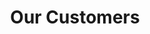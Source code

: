 ---
title: "Our Customers"

customers:
    - name: "Salt Street Food"
      photo: "/wp-content/uploads/2021/05/Salt-Street-Food-Masterton.jpg"
      location: "MASTERTON"
    - name: "Noeline WildKrafty"
      photo: "/wp-content/uploads/2021/05/Noeline-WildKrafty-Nelson.jpg"
      location: "Nelson"
    - name: "Going from Kitchen Boss"
      photo: "/wp-content/uploads/2021/05/Boss-Going-from-Kitchen-Boss-Auckland.jpg"
      location: "Auckland"
    - name: "Shahul Pareeth"
      photo: "/wp-content/uploads/2021/05/Shahul-Pareeth.jpg"
      location: "Food Trailer"
    - name: "Gill from The Green House"
      photo: "/wp-content/uploads/2021/05/Gill-from-Green-House.jpg"
      location: "Food Trailer"
    - name: "Tradies Food"
      photo: "/wp-content/uploads/2021/05/Tradies-Food-Queenstown.jpg"
      location: "Queenstown"
    - name: "James Tangitamaiti"
      photo: "/wp-content/uploads/2021/05/James-Tangitamaiti-from-Wellington.jpg"
      location: "Wellington"
    - name: "Rachel"
      photo: "/wp-content/uploads/2021/05/Rachel.jpg"
      location: "Food Trailer"
    - name: "Sanjeeva"
      photo: "/wp-content/uploads/2021/05/Sanjeeva.jpg"
      location: "Food Trailer"
    - name: "Jacky Luciano"
      photo: "/wp-content/uploads/2021/05/Jacky-Luciano.jpg"
      location: "Round Trailer"
    - name: "Barry Foley from Tawa Pub"
      photo: "/wp-content/uploads/2021/05/Barry-Foley-from-Tawa-Pub-Wellington.jpg"
      location: "Wellington"
---